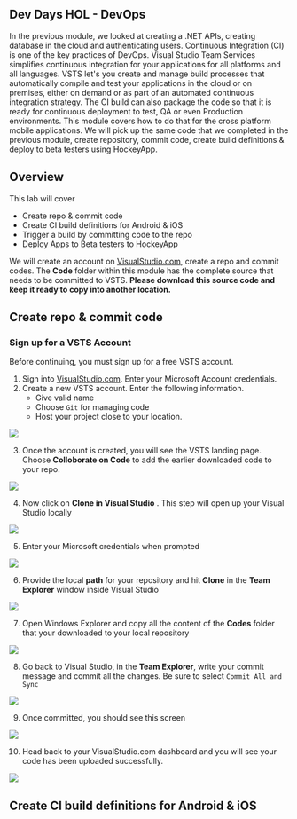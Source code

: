 ## Dev Days HOL - DevOps

 In the previous module, we looked at creating a .NET APIs, creating database in the cloud and authenticating users. Continuous Integration (CI) is one of the key practices of DevOps. Visual Studio Team Services simplifies continuous integration for your applications for all platforms and all languages. VSTS let's you create and manage build processes that automatically compile and test your applications in the cloud or on premises, either on demand or as part of an automated continuous integration strategy. The CI build can also package the code so that it is ready for continuous deployment to test, QA or even Production environments. This module covers how to do that for the cross platform mobile applications. We will pick up the same code that we completed in the previous module, create repository, commit code, create build definitions & deploy to beta testers using HockeyApp.

## Overview

This lab will cover

* Create repo & commit code
* Create CI build definitions for Android & iOS 
* Trigger a build by committing code to the repo
* Deploy Apps to Beta testers to HockeyApp

We will create an account on [VisualStudio.com](http://VisualStudio.com), create a repo and commit codes. The **Code** folder within this module has the complete source that needs to be committed to VSTS. **Please download this source code and keep it ready to copy into another location.**

## Create repo & commit code

### Sign up for a VSTS Account

Before continuing, you must sign up for a free VSTS account.

1. Sign into [VisualStudio.com](http://VisualStudio.com). Enter your Microsoft Account credentials.
2. Create a new VSTS account. Enter the following information.
    * Give valid name
    * Choose `Git` for managing code
    * Host your project close to your location.

![](https://raw.githubusercontent.com/nishanil/Dev-Days-HOL/master/03%20DevOps-Labs/screenshots/CreateAccount.png)

3. Once the account is created, you will see the VSTS landing page. Choose **Colloborate on Code** to add the earlier downloaded code to your repo.

![](https://raw.githubusercontent.com/nishanil/Dev-Days-HOL/master/03%20DevOps-Labs/screenshots/Dashboard.png)

4. Now click on **Clone in Visual Studio** . This step will open up your Visual Studio locally

![](https://raw.githubusercontent.com/nishanil/Dev-Days-HOL/master/03%20DevOps-Labs/screenshots/Clone-in-VS-1.png)

5. Enter your Microsoft credentials when prompted

![](https://raw.githubusercontent.com/nishanil/Dev-Days-HOL/master/03%20DevOps-Labs/screenshots/Clone-in-VS.png)

6. Provide the local **path** for your repository and hit **Clone** in the **Team Explorer** window inside Visual Studio

![](https://raw.githubusercontent.com/nishanil/Dev-Days-HOL/master/03%20DevOps-Labs/screenshots/Clone-in-VS-2.png)

7. Open Windows Explorer and copy all the content of the **Codes** folder that your downloaded to your local repository

![](https://raw.githubusercontent.com/nishanil/Dev-Days-HOL/master/03%20DevOps-Labs/screenshots/Copy-Code-From-Git.png)

8. Go back to Visual Studio, in the **Team Explorer**, write your commit message and commit all the changes. Be sure to select `Commit All and Sync`

![](https://raw.githubusercontent.com/nishanil/Dev-Days-HOL/master/03%20DevOps-Labs/screenshots/Commit-And-Push-1.png)

9. Once committed, you should see this screen

![](https://raw.githubusercontent.com/nishanil/Dev-Days-HOL/master/03%20DevOps-Labs/screenshots/Commit-And-Push.png)

10. Head back to your VisualStudio.com dashboard and you will see your code has been uploaded successfully.

![](https://raw.githubusercontent.com/nishanil/Dev-Days-HOL/master/03%20DevOps-Labs/screenshots/Dashboard-Code-Pushed.png)


## Create CI build definitions for Android & iOS 


